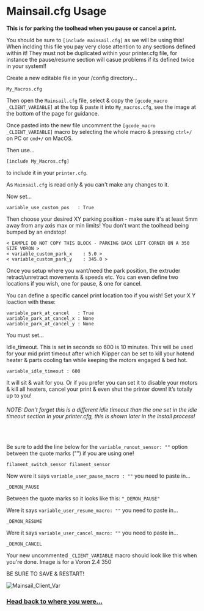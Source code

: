 



# Mainsail.cfg Usage

**This is for parking the toolhead when you pause or cancel a print.** 

You should be sure to `[include mainsail.cfg]` as we will be using this! 
When inclding this file you pay very close attention to any sections defined within it! They must not be duplicated within your printer.cfg file, for instance the pause/resume section will casue problems if its defined twice in your system!!

Create a new editable file in your /config directory...

```
My_Macros.cfg
```

Then open the `Mainsail.cfg` file, select & copy the `[gcode_macro _CLIENT_VARIABLE]` at the top & paste it into `My_macros.cfg`, see the image at the bottom of the page for guidance.

Once pasted into the new file uncomment the `[gcode_macro _CLIENT_VARIABLE]` macro by selecting the whole macro & pressing `ctrl+/` on PC or `cmd+/` on MacOS.

Then use... 
```
[include My_Macros.cfg]
```
to include it in your `printer.cfg`. 

As `Mainsail.cfg` is read only & you can't make any changes to it.

Now set...
```
variable_use_custom_pos   : True
```

Then choose your desired XY parking position - make sure it's at least 5mm away from any axis max or min limits! You don't want the toolhead being bumped by an endstop!

```
< EAMPLE DO NOT COPY THIS BLOCK - PARKING BACK LEFT CORNER ON A 350 SIZE VORON >
< variable_custom_park_x    : 5.0 >
< variable_custom_park_y    : 345.0 >
```

Once you setup where you want/need the park position, the extruder retract/unretract movements & speeds etc. You can even define two locations if you wish, one for pause, & one for cancel.

You can define a specific cancel print location too if you wish! Set your X Y loaction with these:
```
variable_park_at_cancel   : True
variable_park_at_cancel_x : None
variable_park_at_cancel_y : None
```
You must set...

Idle_timeout. This is set in seconds so 600 is 10 minutes. This will be used for your mid print timeout after which Klipper can be set to kill your hotend heater & parts cooling fan while keeping the motors engaged & bed hot. 
```
variable_idle_timeout : 600
``` 

It will sit & wait for you. Or if you prefer you can set it to disable your motors & kill all heaters, cancel your print & even shut the printer down! 
It’s totally up to you!

###### NOTE: Don’t forget this is a different idle timeout than the one set in the idle timeout section in your printer.cfg, this is shown later in the install process!

<br>

Be sure to add the line below for the `variable_runout_sensor: ""` option between the quote marks ("") if you are using one!
```
filament_switch_sensor filament_sensor
```

Now were it says `variable_user_pause_macro : ""` you need to paste in...
```
_DEMON_PAUSE
```
Between the quote marks so it looks like this: `"_DEMON_PAUSE"`


Were it says `variable_user_resume_macro: ""` you need to paste in...
```
_DEMON_RESUME
```

Were it says `variable_user_cancel_macro: ""` you need to paste in...
```
_DEMON_CANCEL
```

Your new uncommented `_CLIENT_VARIABLE` macro should look like this when you're done. Image is for a Voron 2.4 350

BE SURE TO SAVE & RESTART!

![Mainsail_Client_Var](https://github.com/user-attachments/assets/bf10ec6c-7a72-4edb-b25d-7428429329bd)

### [Head back to where you were...](https://github.com/3DPrintDemon/Demon_Klipper_Essentials_Unified/blob/main/Documentation/INSTALL_INSTRUCTIONS/General_Setup_For_All_Printers/INSTALL_INSTRUCTIONS.md#set-up-your-mainsailcfg-file)
